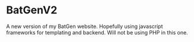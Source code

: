 # BatGenV2
A new version of my BatGen website. Hopefully using javascript frameworks for templating and backend. Will not be using PHP in this one.
